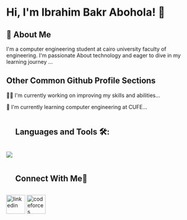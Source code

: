 
# Hi, I'm Ibrahim Bakr Abohola! 👋


## 🚀 About Me
I'm a computer engineering student at cairo university faculty of engineering. I'm passionate About technology and eager to dive in my learning journey  ...


## Other Common Github Profile Sections
👩‍💻 I'm currently working on improving my skills and abilities...

🧠 I'm currently learning computer engineering at CUFE...





<div id="user-content-toc">
  <ul align="left">
    <summary><h2 style="display: inline-block">Languages and Tools 🛠:</h2></summary>
  </ul>
</div>
<!--tech stack icons-->
<p align="left">
  <a href="https://skillicons.dev">
    <img src="https://skillicons.dev/icons?i=c,cpp,cs,py,html,css,js,dotnet,git,github,&perline=14" />
  </a>
</p>

<!-- Connect with me -->
<!--h2 without bottom border-->
<div id="user-content-toc">
  <ul align="left">
    <summary><h2 style="display: inline-block">Connect With Me🤝</h2></summary>
  </ul>
</div>


<!--icons and links-->
<p align="left">
<a href="https://www.linkedin.com/in/ibrahim-abohola-024106290" target="blank"><img align="center" src="https://img.icons8.com/fluency/48/000000/linkedin.png" alt="linkedin" height="50" width="50" /></a>
<a href="https://codeforces.com/profile/Hema_" target="blank"><img align="center" src="https://img.icons8.com/external-tal-revivo-color-tal-revivo/48/000000/external-codeforces-programming-competitions-and-contests-programming-community-logo-color-tal-revivo.png" alt="codeforces" height="50" width="50" /></a>
</p>


  
